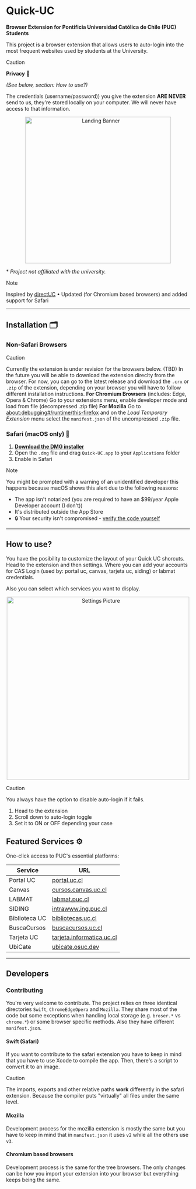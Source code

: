 # Quick-UC 
**Browser Extension for Pontificia Universidad Católica de Chile (PUC) Students**

This project is a browser extension that allows users to auto-login into the most frequent websites used by students at the University.

>[!CAUTION]
>**Privacy** 🔐
>
>_(See below, section: How to use?)_
>
>The credentials (username/password)) you give the extension **ARE NEVER** send to us, they're stored locally on your computer.
>We will never have access to that information.


<p align="center">
  <img height="400" alt="Landing Banner" src="https://jj-sm.github.io/Quick-UC/brand/landing-1.png">
</p>

\* _Project not affiliated with the university._


> [!NOTE]
> Inspired by [directUC](https://github.com/wachunei/directUC) • Updated (for Chromium based browsers) and added support for Safari 

---

## Installation 🗂️

### Non-Safari Browsers

>[!CAUTION]
>Currently the extension is under revision for the browsers below. (TBD) In the future you will be able to download the extension direclty from the browser.
>For now, you can go to the latest release and download the `.crx` or `.zip` of the extension, depending on your browser you will have to follow different installation instructions.
>**For Chromium Browsers** (includes: Edge, Opera & Chrome) Go to your extensions menu, enable developer mode and load from file (decompressed .zip file)
>**For Mozilla** Go to [about:debugging#/runtime/this-firefox](about:debugging#/runtime/this-firefox) and on the _Load Temporary Extension_ menu select the `manifest.json` of the uncompressed `.zip` file.


<!--
<a href="https://chromewebstore.google.com/detail/nbeicnbapmgfgkpijpaafihppjpmicmc?utm_source=item-share-cb">
  <img src="https://jj-sm.github.io/Quick-UC/imgs/chrome.png" height="60" />
</a>
<a href="https://addons.mozilla.org/es-ES/firefox/addon/quick-uc/">
  <img src="https://jj-sm.github.io/Quick-UC/imgs/firefox.png" height="60" />
</a>
<a href="">
  <img src="https://jj-sm.github.io/Quick-UC/imgs/opera.png" height="60" />
</a>
<a href="">
  <img src="https://jj-sm.github.io/Quick-UC/imgs/edge.png" height="60" />
</a>
-->


### Safari (macOS only) 🍎

1. **[Download the DMG installer](https://github.com/jj-sm/Quick-UC/releases/download/v1.2/QuickUC-Installer.dmg)**
2. Open the `.dmg` file and drag `Quick-UC.app` to your `Applications` folder
3. Enable in Safari

>[!NOTE]
> You might be prompted with a warning of an unidentified developer this happens because macOS shows this alert due to the following reasons:
> - The app isn't notarized (you are required to have an $99/year Apple Developer account (I don't))
> - It's distributed outside the App Store  
> - 🔒 Your security isn't compromised - [verify the code yourself](https://github.com/jj-sm/Quick-UC)

---

## How to use?
You have the posibility to customize the layout of your Quick UC shorcuts. Head to the extension and then settings. Where you can add your accounts for CAS Login (used by: portal uc, canvas, tarjeta uc, siding) or labmat credentials.

Also you can select which services you want to display.
<p align="center">
<img height="500" alt="Settings Picture" src="https://jj-sm.github.io/Quick-UC/brand/landing-2.png" />
</p>

>[!CAUTION]
>You always have the option to disable auto-login if it fails.
>1. Head to the extension
>2. Scroll down to auto-login toggle
>3. Set it to ON or OFF depending your case

## Featured Services ⚙️
One-click access to PUC's essential platforms:

| Service | URL |
|---------|-----|
| Portal UC | [portal.uc.cl](https://portal.uc.cl/) |
| Canvas | [cursos.canvas.uc.cl](https://cursos.canvas.uc.cl/) |
| LABMAT | [labmat.puc.cl](https://labmat.puc.cl/) |
| SIDING | [intrawww.ing.puc.cl](http://intrawww.ing.puc.cl/siding/index.phtml) |
| Biblioteca UC | [bibliotecas.uc.cl](https://bibliotecas.uc.cl/) |
| BuscaCursos | [buscacursos.uc.cl](https://buscacursos.uc.cl/) |
| Tarjeta UC | [tarjeta.informatica.uc.cl](https://tarjeta.informatica.uc.cl/) |
| UbiCate | [ubicate.osuc.dev](https://ubicate.osuc.dev/) |

---

## Developers

### Contributing
You're very welcome to contribute. The project relies on three identical directories `Swift`, `ChromeEdgeOpera` and `Mozilla`. They share most of the code but some exceptions when handling local storage (e.g. `broser.*` vs `chrome.*`) or some browser specific methods. Also they have different `manifest.json`.

#### Swift (Safari)
If you want to contribute to the safari extension you have to keep in mind that you have to use Xcode to compile the app. Then, there's a script to convert it to an image. 

>[!CAUTION]
>The imports, exports and other relative paths **work** differently in the safari extension. Because the compiler puts "virtually" all files under the same level.

#### Mozilla
Development process for the mozilla extension is mostly the same but you have to keep in mind that in `manifest.json` it uses `v2` while all the others use `v3`.

#### Chromium based browsers
Development process is the same for the tree browsers. The only changes can be how you import your extension into your browser but everything keeps being the same.
